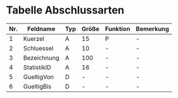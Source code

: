# Tabelle Abschlussarten


Nr.|Feldname|Typ|Größe|Funktion|Bemerkung
---|---|---|---|---|---
1|Kuerzel|A|15|P|-
2|Schluessel|A|10| -|-
3|Bezeichnung|A|100|-|-
4|StatistikID|A|16| -|-
5|GueltigVon|D|-|-|-
6|GueltigBis|D|-|-|-
